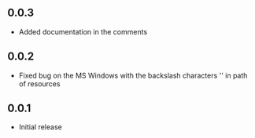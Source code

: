 ## 0.0.3

- Added documentation in the comments

## 0.0.2

- Fixed bug on the MS Windows with the backslash characters '\' in path of resources

## 0.0.1

- Initial release


